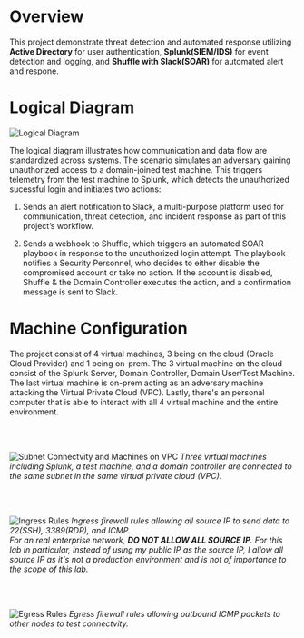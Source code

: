 # Overview
This project demonstrate threat detection and automated response utilizing **Active Directory** for user authentication, **Splunk(SIEM/IDS)** for event detection and logging, and **Shuffle with Slack(SOAR)** for automated alert and respone.

# Logical Diagram
![Logical Diagram](https://raw.githubusercontent.com/TravisMa07/active-directory-siem-soar-detection-response/refs/heads/main/SIEM-SOAR%20Integration%20for%20Unauthorized%20Active%20Directory%20Logins.drawio.png)

The logical diagram illustrates how communication and data flow are standardized across systems. The scenario simulates an adversary gaining unauthorized access to a domain-joined test machine. This triggers telemetry from the test machine to Splunk, which detects the unauthorized sucessful login and initiates two actions:

1. Sends an alert notification to Slack, a multi-purpose platform used for communication, threat detection, and incident response as part of this project’s workflow.

2. Sends a webhook to Shuffle, which triggers an automated SOAR playbook in response to the unauthorized login attempt. The playbook notifies a Security Personnel, who decides to either disable the compromised account or take no action. If the account is disabled, Shuffle & the Domain Controller executes the action, and a confirmation message is sent to Slack.

# Machine Configuration

The project consist of 4 virtual machines, 3 being on the cloud (Oracle Cloud Provider) and 1 being on-prem. The 3 virtual machine on the cloud consist of the Splunk Server, Domain Controller, Domain User/Test Machine. The last virtual machine is on-prem acting as an adversary machine attacking the Virtual Private Cloud (VPC). Lastly, there's an personal computer that is able to interact with all 4 virtual machine and the entire environment.

<br/>
<br/>

![Subnet Connectvity and Machines on VPC](https://raw.githubusercontent.com/TravisMa07/active-directory-siem-soar-detection-response/refs/heads/main/ADSSDR_VM_INSTANCES.png)
*Three virtual machines including Splunk, a test machine, and a domain controller are connected to the same subnet in the same virtual private cloud (VPC).*

<br/>
<br/>

![Ingress Rules](https://raw.githubusercontent.com/TravisMa07/active-directory-siem-soar-detection-response/refs/heads/main/ADSSDR_INGRESS_RULES.png)
*Ingress firewall rules allowing all source IP to send data to 22(SSH), 3389(RDP), and ICMP.*
<br/>
*For an real enterprise network, **DO NOT ALLOW ALL SOURCE IP**. For this lab in particular, instead of using my public IP as the source IP, I allow all source IP as it's not a production environment and is not of importance to the scope of this lab.*

<br/>
<br/>

![Egress Rules](https://raw.githubusercontent.com/TravisMa07/active-directory-siem-soar-detection-response/refs/heads/main/ADSSDR_EGRESS_RULES.png)
*Egress firewall rules allowing outbound ICMP packets to other nodes to test connectvity.*
